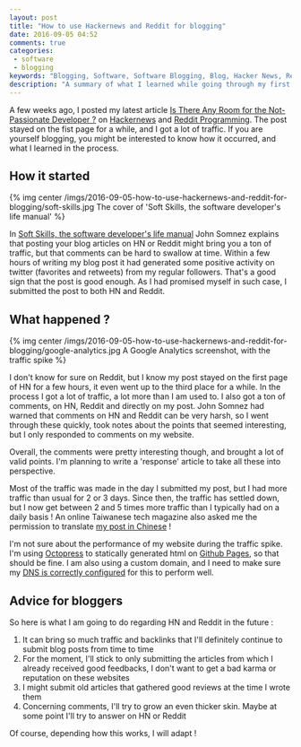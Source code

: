 ```yaml
---
layout: post
title: "How to use Hackernews and Reddit for blogging"
date: 2016-09-05 04:52
comments: true
categories:
 - software
 - blogging
keywords: "Blogging, Software, Software Blogging, Blog, Hacker News, Reddit, Programming"
description: "A summary of what I learned while going through my first Hackernews / Reddit traffic spike"
---
```

A few weeks ago, I posted my latest article [Is There Any Room for the Not-Passionate Developer ?](/is-there-any-room-for-the-not-passionate-developer/) on [Hackernews](https://news.ycombinator.com/) and [Reddit Programming](https://www.reddit.com/r/programming/). The post stayed on the fist page for a while, and I got a lot of traffic. If you are yourself blogging, you might be interested to know how it occurred, and what I learned in the process.

## How it started

{% img center /imgs/2016-09-05-how-to-use-hackernews-and-reddit-for-blogging/soft-skills.jpg The cover of 'Soft Skills, the software developer's life manual' %}

In [Soft Skills, the software developer's life manual](https://www.amazon.com/Soft-Skills-software-developers-manual/dp/1617292397/ref=sr_1_1?ie=UTF8&qid=1473135683&sr=8-1&keywords=soft+skills) John Somnez explains that posting your blog articles on HN or Reddit might bring you a ton of traffic, but that comments can be hard to swallow at time. Within a few hours of writing my blog post it had generated some positive activity on twitter (favorites and retweets) from my regular followers. That's a good sign that the post is good enough. As I had promised myself in such case, I submitted the post to both HN and Reddit.

## What happened ?

{% img center /imgs/2016-09-05-how-to-use-hackernews-and-reddit-for-blogging/google-analytics.jpg A Google Analytics screenshot, with the traffic spike %}

I don't know for sure on Reddit, but I know my post stayed on the first page of HN for a few hours, it even went up to the third place for a while. In the process I got a lot of traffic, a lot more than I am used to. I also got a ton of comments, on HN, Reddit and directly on my post. John Somnez had warned that comments on HN and Reddit can be very harsh, so I went through these quickly, took notes about the points that seemed interesting, but I only responded to comments on my website.

Overall, the comments were pretty interesting though, and brought a lot of valid points. I'm planning to write a 'response' article to take all these into perspective.

Most of the traffic was made in the day I submitted my post, but I had more traffic than usual for 2 or 3 days. Since then, the traffic has settled down, but I now get between 2 and 5 times more traffic than I typically had on a daily basis ! An online Taiwanese tech magazine also asked me the permission to translate [my post in Chinese](http://www.inside.com.tw/2016/08/05/is-there-any-room-for-the-not-passionate-developer) !

I'm not sure about the performance of my website during the traffic spike. I'm using [Octopress](http://octopress.org/) to statically generated html on [Github Pages](https://pages.github.com/), so that should be fine. I am also using a custom domain, and I need to make sure my [DNS is correctly configured](https://news.ycombinator.com/item?id=7738293) for this to perform well.

## Advice for bloggers

So here is what I am going to do regarding HN and Reddit in the future :

1. It can bring so much traffic and backlinks that I'll definitely continue to submit blog posts from time to time
1. For the moment, I'll stick to only submitting the articles from which I already received good feedbacks, I don't want to get a bad karma or reputation on these websites
1. I might submit old articles that gathered good reviews at the time I wrote them
1. Concerning comments, I'll try to grow an even thicker skin. Maybe at some point I'll try to answer on HN or Reddit

Of course, depending how this works, I will adapt !
